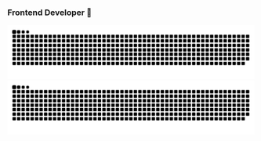 ### Frontend Developer 🦊

<!--
**ukyiJS/ukyiJS** is a ✨ _special_ ✨ repository because its `README.md` (this file) appears on your GitHub profile.

Here are some ideas to get you started:

- 🔭 I’m currently working on ...
- 🌱 I’m currently learning ...
- 👯 I’m looking to collaborate on ...
- 🤔 I’m looking for help with ...
- 💬 Ask me about ...
- 📫 How to reach me: ...
- 😄 Pronouns: ...
- ⚡ Fun fact: ...
-->

![GitHub Snake Light](https://raw.githubusercontent.com/ukyiJS/ukyiJS/output/github-contribution-grid-snake-default.svg#gh-light-mode-only)
![GitHub Snake dark](https://raw.githubusercontent.com/ukyiJS/ukyiJS/output/github-contribution-grid-snake-dark.svg#gh-dark-mode-only)
